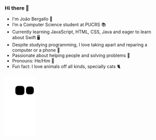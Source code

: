 ### Hi there 👋

- I'm João Bergallo 🙂
- I’m a Computer Science student at PUCRS 📚
- Currently learning JavaScript, HTML, CSS, Java and eager to learn about Swift 🖥
- Despite studying programming, I love taking apart and reparing a computer or a phone 🤖
- Passionate about helping people and solving problems 🚀
- Pronouns: He/Him 🤗
- Fun fact: I love animals off all kinds, specially cats 🐈


![Snake animation](https://github.com/jhbergallo/jhbergallo/blob/output/github-contribution-grid-snake.svg)
